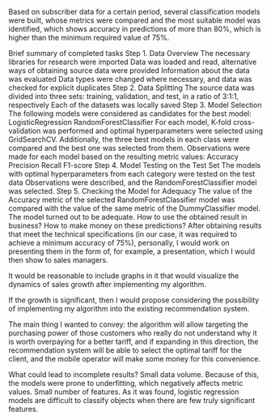 Based on subscriber data for a certain period, several classification models were built, whose metrics were compared and the most suitable model was identified, which shows accuracy in predictions of more than 80%, which is higher than the minimum required value of 75%.

Brief summary of completed tasks
Step 1. Data Overview
The necessary libraries for research were imported
Data was loaded and read, alternative ways of obtaining source data were provided
Information about the data was evaluated
Data types were changed where necessary, and data was checked for explicit duplicates
Step 2. Data Splitting
The source data was divided into three sets: training, validation, and test, in a ratio of 3:1:1, respectively
Each of the datasets was locally saved
Step 3. Model Selection
The following models were considered as candidates for the best model:
LogisticRegression
RandomForestClassifier
For each model, K-fold cross-validation was performed and optimal hyperparameters were selected using GridSearchCV. Additionally, the three best models in each class were compared and the best one was selected from them.
Observations were made for each model based on the resulting metric values:
Accuracy
Precision
Recall
F1-score
Step 4. Model Testing on the Test Set
The models with optimal hyperparameters from each category were tested on the test data
Observations were described, and the RandomForestClassifier model was selected.
Step 5. Checking the Model for Adequacy
The value of the Accuracy metric of the selected RandomForestClassifier model was compared with the value of the same metric of the DummyClassifier model. The model turned out to be adequate.
How to use the obtained result in business? How to make money on these predictions?
After obtaining results that meet the technical specifications (in our case, it was required to achieve a minimum accuracy of 75%), personally, I would work on presenting them in the form of, for example, a presentation, which I would then show to sales managers.

It would be reasonable to include graphs in it that would visualize the dynamics of sales growth after implementing my algorithm.

If the growth is significant, then I would propose considering the possibility of implementing my algorithm into the existing recommendation system.

The main thing I wanted to convey: the algorithm will allow targeting the purchasing power of those customers who really do not understand why it is worth overpaying for a better tariff, and if expanding in this direction, the recommendation system will be able to select the optimal tariff for the client, and the mobile operator will make some money for this convenience.

What could lead to incomplete results?
Small data volume. Because of this, the models were prone to underfitting, which negatively affects metric values.
Small number of features. As it was found, logistic regression models are difficult to classify objects when there are few truly significant features.
